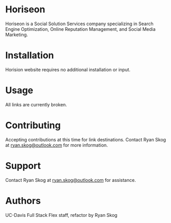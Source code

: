# Horiseon

Horiseon is a Social Solution Services company specializing in Search Engine Optimization, Online Reputation Management, and Social Media Marketing.

# Installation

Horision website requires no additional installation or input.

# Usage

All links are currently broken.  

# Contributing

Accepting contributions at this time for link destinations.  Contact Ryan Skog at ryan.skog@outlook.com for more information.

# Support

Contact Ryan Skog at ryan.skog@outlook.com for assistance.

# Authors

UC-Davis Full Stack Flex staff, refactor by Ryan Skog